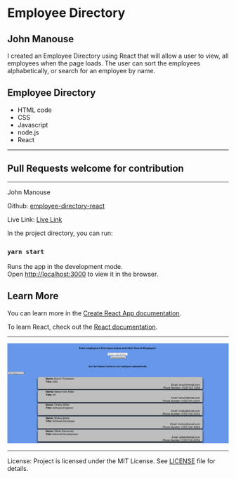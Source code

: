 <h1>Employee Directory</h1>
<h2>John Manouse</h2>
<p>I created an Employee Directory using React that will allow a user to view, all employees when the page loads. The user can sort the employees alphabetically, or search for an employee by name.</p>
<p>
</p>
 
<h2>Employee Directory</h2>
<ul>
    <li>HTML code</li>
    <li>CSS</li>
    <li>Javascript</li>
    <li>node.js</li>
    <li>React</li>
</ul>
<hr>
<h2>Pull Requests welcome for contribution</h2>
<hr>
<p>John Manouse</p>

<p>Github: <a href="https://github.com/Mirageg4/employee-directory-react">employee-directory-react</a></p>
<p>Live Link: <a href="https://mirageg4.github.io/employee-directory-react/.">Live Link</a></p>




In the project directory, you can run:

### `yarn start`

Runs the app in the development mode.<br />
Open [http://localhost:3000](http://localhost:3000) to view it in the browser.


## Learn More

You can learn more in the [Create React App documentation](https://facebook.github.io/create-react-app/docs/getting-started).

To learn React, check out the [React documentation](https://reactjs.org/).
<hr>
<img src ="./ssEDirect.png"/>
<hr>              
<p>License: Project is licensed under the MIT License. 
See <a href ="LICENSE.md">LICENSE</a> file for details.
